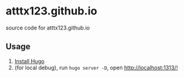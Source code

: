 # atttx123.github.io
source code for atttx123.github.io

## Usage

1. [Install Hugo](!https://gohugo.io/getting-started/installing/)
2. (for local debug), run `hugo server -D`, open [http://localhost:1313/!](http://localhost:1313/)
